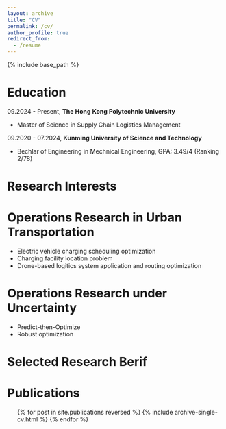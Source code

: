 ```yaml
---
layout: archive
title: "CV"
permalink: /cv/
author_profile: true
redirect_from:
  - /resume
---
```


{% include base_path %}

Education
======

09.2024 - Present, **The Hong Kong Polytechnic University**
  - Master of Science in Supply Chain Logistics Management

09.2020 - 07.2024, **Kunming University of Science and Technology**
  - Bechlar of Engineering in Mechnical Engineering, GPA: 3.49/4 (Ranking 2/78)

Research Interests
======

Operations Research in Urban Transportation
===
  - Electric vehicle charging scheduling optimization
  - Charging facility location problem
  - Drone-based logitics system application and routing optimization

Operations Research under Uncertainty
===
  - Predict-then-Optimize
  - Robust optimization

Selected Research Berif
======


Publications
======
  <ul>{% for post in site.publications reversed %}
    {% include archive-single-cv.html %}
  {% endfor %}</ul>
  
